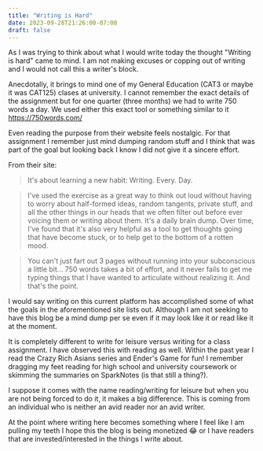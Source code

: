 ```yaml
---
title: "Writing is Hard"
date: 2023-09-28T21:26:00-07:00
draft: false
---
```


As I was trying to think about what I would write today the thought "Writing is hard" came to mind. I am not making excuses or copping out of writing and I would not call this a writer's block.

Anecdotally, it brings to mind one of my General Education (CAT3 or maybe it was CAT125) clases at university. I cannot remember the exact details of the assignment but for one quarter (three months) we had to write 750 words a day. We used either this exact tool or something similar to it https://750words.com/

Even reading the purpose from their website feels nostalgic. For that assignment I remember just mind dumping random stuff and I think that was part of the goal but looking back I know I did not give it a sincere effort.

From their site:
> It's about learning a new habit: Writing. Every. Day.

>I've used the exercise as a great way to think out loud without having to worry about half-formed ideas, random tangents, private stuff, and all the other things in our heads that we often filter out before ever voicing them or writing about them. It's a daily brain dump. Over time, I've found that it's also very helpful as a tool to get thoughts going that have become stuck, or to help get to the bottom of a rotten mood.

>You can't just fart out 3 pages without running into your subconscious a little bit... 750 words takes a bit of effort, and it never fails to get me typing things that I have wanted to articulate without realizing it. And that's the point.

I would say writing on this current platform has accomplished some of what the goals in the aforementioned site lists out. Although I am not seeking to have this blog be a mind dump per se even if it may look like it or read like it at the moment. 

It is completely different to write for leisure versus writing for a class assignment. I have observed this with reading as well.
Within the past year I read the Crazy Rich Asians series and Ender's Game for fun! I remember dragging my feet reading for high school and university coursework or skimming the summaries on SparkNotes (is that still a thing?).

I suppose it comes with the name reading/writing for leisure but when you are not being forced to do it, it makes a big difference. This is coming from an individual who is neither an avid reader nor an avid writer.

At the point where writing here becomes something where I feel like I am pulling my teeth I hope this the blog is being monetized 😂 or I have readers that are invested/interested in the things I write about. 